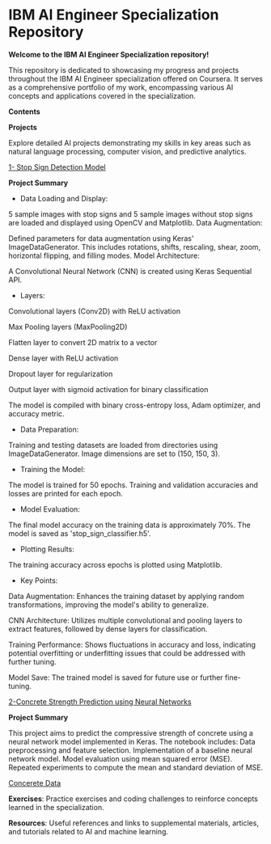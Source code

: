 # IBM AI Engineer Specialization Repository


**Welcome to the IBM AI Engineer Specialization repository!**

This repository is dedicated to showcasing my progress and projects throughout the IBM AI Engineer specialization offered on Coursera. It serves as a comprehensive portfolio of my work, encompassing various AI concepts and applications covered in the specialization.

**Contents**

**Projects**

Explore detailed AI projects demonstrating my skills in key areas such as natural language processing, computer vision, and predictive analytics.

[1- Stop Sign Detection Model](https://github.com/RinDataz/IBM-AI-Engineer-/blob/main/03-Introduction%20to%20Computer%20Vision%20and%20Image/stopsignmodel.ipynb)

**Project Summary**

- Data Loading and Display:

5 sample images with stop signs and 5 sample images without stop signs are loaded and displayed using OpenCV and Matplotlib.
Data Augmentation:

Defined parameters for data augmentation using Keras' ImageDataGenerator. This includes rotations, shifts, rescaling, shear, zoom, horizontal flipping, and filling modes.
Model Architecture:

A Convolutional Neural Network (CNN) is created using Keras Sequential API.

- Layers:

Convolutional layers (Conv2D) with ReLU activation

Max Pooling layers (MaxPooling2D)

Flatten layer to convert 2D matrix to a vector

Dense layer with ReLU activation

Dropout layer for regularization

Output layer with sigmoid activation for binary classification

The model is compiled with binary cross-entropy loss, Adam optimizer, and accuracy metric.

- Data Preparation:

Training and testing datasets are loaded from directories using ImageDataGenerator.
Image dimensions are set to (150, 150, 3).

- Training the Model:

The model is trained for 50 epochs.
Training and validation accuracies and losses are printed for each epoch.

- Model Evaluation:

The final model accuracy on the training data is approximately 70%.
The model is saved as 'stop_sign_classifier.h5'.

- Plotting Results:

The training accuracy across epochs is plotted using Matplotlib.

- Key Points:
  
Data Augmentation: Enhances the training dataset by applying random transformations, improving the model's ability to generalize.

CNN Architecture: Utilizes multiple convolutional and pooling layers to extract features, followed by dense layers for classification.

Training Performance: Shows fluctuations in accuracy and loss, indicating potential overfitting or underfitting issues that could be addressed with further tuning.

Model Save: The trained model is saved for future use or further fine-tuning.

[2-Concrete Strength Prediction using Neural Networks](https://github.com/RinDataz/IBM-AI-Engineer-/blob/main/02-Introduction%20to%20Deep%20Learning%20%26%20Neural%20Networks%20with%20Keras/Concrete%20Strength%20Prediction%20using%20Neural%20Networks.ipynb)

**Project Summary** 

This project aims to predict the compressive strength of concrete using a neural network model implemented in Keras. The notebook includes:
Data preprocessing and feature selection.
Implementation of a baseline neural network model.
Model evaluation using mean squared error (MSE).
Repeated experiments to compute the mean and standard deviation of MSE.

[Concerete Data](https://github.com/RinDataz/IBM-AI-Engineer-/blob/main/02-Introduction%20to%20Deep%20Learning%20%26%20Neural%20Networks%20with%20Keras/concrete_data.csv)

**Exercises**: Practice exercises and coding challenges to reinforce concepts learned in the specialization.

**Resources**: Useful references and links to supplemental materials, articles, and tutorials related to AI and machine learning.
